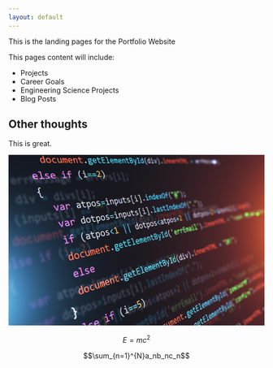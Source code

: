 ```yaml
---
layout: default
---
```


This is the landing pages for the Portfolio Website

This pages content will include:
- Projects
- Career Goals
- Engineering Science Projects
- Blog Posts

## Other thoughts

This is great.

![Engineering Science](/assets/images/Code.jpeg)

$$E=mc^2$$

$$\sum_{n=1}^{N}a_nb_nc_n$$